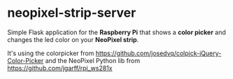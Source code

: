 neopixel-strip-server
=====================

Simple Flask application for the **Raspberry Pi** that shows a **color picker** and changes the led color on your **NeoPixel strip**.

It's using the colorpicker from https://github.com/josedvq/colpick-jQuery-Color-Picker and the NeoPixel Python lib from https://github.com/jgarff/rpi_ws281x
